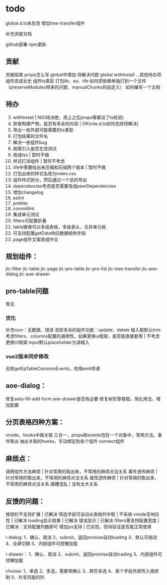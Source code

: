 # todo
global.d.ts未生效
增加tree-transfer组件

补充贡献文档

github部署
npm更新


## 贡献
贡献指南
  props怎么写
  global中增加
待解决问题
  global
  withInstall
  ...其他待办项
组件库成长史
  组件ts类型
  打包lib、es、iife
  如何把依赖单独打到一个文件（preserveModules带来的问题，manualChunks的自定义）
如何编写一个文档



## 待办
3. withInstall | NO(待决绝，用上之后props等都没了ts校验)
4.  排查构建产物，是否有多余的内容 | OK(vite.d.ts如何去除待解决)
5.  导出一些外部可能需要的ts类型
6.  打包结果的文件名
7.  解决一些组件bug
8.  按需引入是否生效测试
9.  改成tsx | 暂时不做
10. 样式打进组件 | 暂时不考虑
11. iife中需要给出未压缩和压缩两个版本 | 暂时不做
12. 打包出来的样式名改为index.css
13. 组件样式拆分，然后通过一个总的导出
14. dependencies考虑是否需要改成peerDependencies
15. 增加changelog
16. eslint
17. prettier
19. commitlint
20. 集成单元测试
21. filters可配置折叠
22. table确保可以多级表格，多级表头，合并单元格
23. 可支持配置getData响应数据结构字段
24. page组件文案改成中文


## 规划组件：
jlc-filter
jlc-table
jlc-page
jlc-pro-table
jlc-pro-list
jlc-tree-transfer
jlc-aoe-dialog
jlc-aoe-drawer


## pro-table问题
暂无


### 优化
补充icon：无数据、错误
去除多余的组件功能：update、delete
输入框默认trim
考虑filters、columns配置的通用性，如果更换ui框架，是否能直接套用 | 不考虑更换UI框架
input默认placeholder为请输入


### vue2版本同步修改
去除getEpTableCommonEvents，改用emit传递


## aoe-dialog：
修复aotu-fill-add-form
aoe-drawer是否有必要
修复树形穿梭框，简化用法，增加配置


## 分页表格四种方案：
vnode，hooks中做关联
三合一，props和events包在一个对象中，常用方法、事件取出
抽出关联的hooks，手动绑定到各个组件
connect组件

## 麻烦点：
调用组件方法麻烦 | 针对常用的取出来，不常用的麻烦点没关系
事件透传麻烦 | 针对常用的取出来，不常用的麻烦点没关系
属性透传麻烦 | 针对常用的取出来，不常用的麻烦点没关系
插槽混乱 | 没有太大关系


## 反馈的问题：
按钮栏不支持扩展 | 已解决
筛选字段可自动从表格列中取 | 不采纳
vnode无响应性 | 已解决
loading显示效果 | 已解决
错误显示 | 已解决
filters需支持配置宽度 | 已解决：支持配置列数即可
增加jsx支持 | 已实现，但待验证是否能正常使用


i-dialog:
1、确认、取消
2、submit，返回promise自动loading
3、默认可拖动
4、全屏切换
5、内部组件可控懒加载


i-drawer：
1、确认、取消
2、submit，返回promise自动loading
3、内部组件可控懒加载

choose:
1、单选
2、多选，需要带确认
3、跨页多选
4、某个字段外部传入值控制
5、共享页面的列
